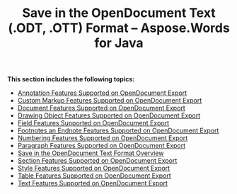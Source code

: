﻿---
title: Save in the OpenDocument Text (.ODT, .OTT) Format – Aspose.Words for Java
articleTitle: Save in the OpenDocument Text (.ODT, .OTT) Format
linktitle: Save in the OpenDocument Text (.ODT, .OTT) Format
description: "Aspose.Words for Java allows you to work with various features supported when saving to OpenDocument Text format."
type: docs
weight: 130
url: /java/save-in-the-opendocument-text-odt-ott-format/
---

**This section includes the following topics:** 

- [Annotation Features Supported on OpenDocument Export](/words/java/annotation-features-supported-on-opendocument-export/)
- [Custom Markup Features Supported on OpenDocument Export](/words/java/custom-markup-features-supported-on-opendocument-export/)
- [Document Features Supported on OpenDocument Export](/words/java/document-features-supported-on-opendocument-export/)
- [Drawing Object Features Supported on OpenDocument Export](/words/java/drawing-object-features-supported-on-opendocument-export/)
- [Field Features Supported on OpenDocument Export](/words/java/field-features-supported-on-opendocument-export/)
- [Footnotes an Endnote Features Supported on OpenDocument Export](/words/java/footnotes-and-endnote-features-supported-on-opendocument-export/)
- [Numbering Features Supported on OpenDocument Export](/words/java/numbering-features-supported-on-opendocument-export/)
- [Paragraph Features Supported on OpenDocument Export](/words/java/paragraph-features-supported-on-opendocument-export/)
- [Save in the OpenDocument Text Format Overview](/words/java/save-in-the-opendocument-text-format-overview/)
- [Section Features Supported on OpenDocument Export](/words/java/section-features-supported-on-opendocument-export/)
- [Style Features Supported on OpenDocument Export](/words/java/style-features-supported-on-opendocument-export/)
- [Table Features Supported on OpenDocument Export](/words/java/table-features-supported-on-opendocument-export/)
- [Text Features Supported on OpenDocument Export](/words/java/text-features-supported-on-opendocument-export/)

